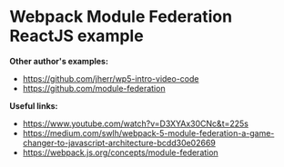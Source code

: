 # Webpack Module Federation ReactJS example

**Other author's examples:**

* https://github.com/jherr/wp5-intro-video-code
* https://github.com/module-federation

**Useful links:**

* https://www.youtube.com/watch?v=D3XYAx30CNc&t=225s
* https://medium.com/swlh/webpack-5-module-federation-a-game-changer-to-javascript-architecture-bcdd30e02669
* https://webpack.js.org/concepts/module-federation
